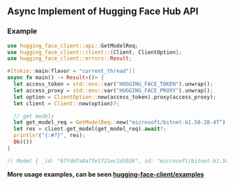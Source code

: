## Async Implement of Hugging Face Hub API

### Example

```rust
use hugging_face_client::api::GetModelReq;
use hugging_face_client::client::{Client, ClientOption};
use hugging_face_client::errors::Result;

#[tokio::main(flavor = "current_thread")]
async fn main() -> Result<()> {
  let access_token = std::env::var("HUGGING_FACE_TOKEN").unwrap();
  let access_proxy = std::env::var("HUGGING_FACE_PROXY").unwrap();
  let option = ClientOption::new(access_token).proxy(access_proxy);
  let client = Client::new(option)?;

  // get models
  let get_model_req = GetModelReq::new("microsoft/bitnet-b1.58-2B-4T");
  let res = client.get_model(get_model_req).await?;
  println!("{:#?}", res);
  Ok(())
}

// Model { _id: "67fddfa9a7fe1f21ec1d3026", id: "microsoft/bitnet-b1.58-2B-4T", model_id: None ... }
```

**More usage examples, can be seen [hugging-face-client/examples](https://github.com/dlzht/hugging-face-client/tree/main/examples)**